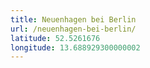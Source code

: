 ```yaml
---
title: Neuenhagen bei Berlin
url: /neuenhagen-bei-berlin/
latitude: 52.5261676
longitude: 13.688929300000002
---
```

